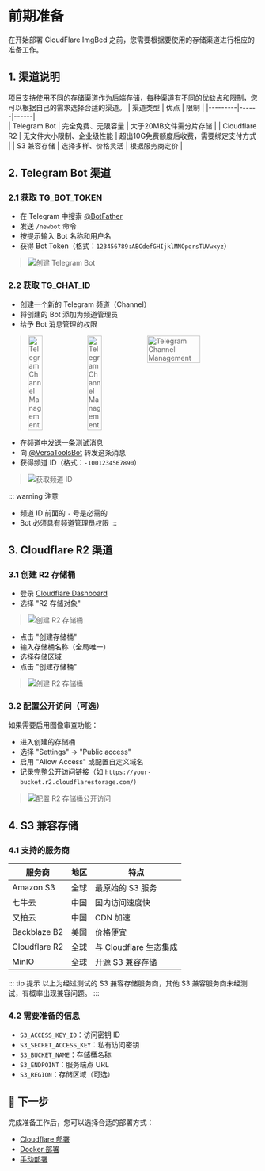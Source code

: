 # 前期准备

在开始部署 CloudFlare ImgBed 之前，您需要根据要使用的存储渠道进行相应的准备工作。

## 1. 渠道说明

项目支持使用不同的存储渠道作为后端存储，每种渠道有不同的优缺点和限制，您可以根据自己的需求选择合适的渠道。
| 渠道类型 | 优点 | 限制 |
|---------|------|------|  
| Telegram Bot | 完全免费、无限容量 | 大于20MB文件需分片存储 |
| Cloudflare R2 | 无文件大小限制、企业级性能 | 超出10G免费额度后收费，需要绑定支付方式 |
| S3 兼容存储 | 选择多样、价格灵活 | 根据服务商定价 |

## 2. Telegram Bot 渠道


### 2.1 获取 TG_BOT_TOKEN

- 在 Telegram 中搜索 [@BotFather](https://t.me/BotFather)
- 发送 `/newbot` 命令
- 按提示输入 Bot 名称和用户名
- 获得 Bot Token（格式：`123456789:ABCdefGHIjklMNOpqrsTUVwxyz`）

> ![创建 Telegram Bot](/images/deployment/telegram-bot-creation.png)

### 2.2 获取 TG_CHAT_ID

- 创建一个新的 Telegram 频道（Channel）
- 将创建的 Bot 添加为频道管理员
- 给予 Bot 消息管理的权限
> <div style="display: flex; justify-content: space-between; margin-bottom: 15px;">
>    <img src="/images/deployment/telegram-channel-management.png" alt="Telegram Channel Management" width="25%">
>    <img src="/images/deployment/telegram-channel-management-1.png" alt="Telegram Channel Management" width="25%">
>    <img src="/images/deployment/telegram-channel-management-2.png" alt="Telegram Channel Management" width="48%">
> </div>
- 在频道中发送一条测试消息
- 向 [@VersaToolsBot](https://t.me/VersaToolsBot) 转发这条消息
- 获得频道 ID（格式：`-1001234567890`）



> ![获取频道 ID](/images/deployment/telegram-channel-id.png)

::: warning 注意
- 频道 ID 前面的 `-` 号是必需的
- Bot 必须具有频道管理员权限
:::

## 3. Cloudflare R2 渠道


### 3.1 创建 R2 存储桶

- 登录 [Cloudflare Dashboard](https://dash.cloudflare.com/)
- 选择 "R2 存储对象"
> ![创建 R2 存储桶](/images/deployment/r2-bucket-creation.png)
- 点击 "创建存储桶"
- 输入存储桶名称（全局唯一）
- 选择存储区域
- 点击 "创建存储桶"
> ![创建 R2 存储桶](/images/deployment/r2-bucket-creation-1.png)


### 3.2 配置公开访问（可选）

如果需要启用图像审查功能：

- 进入创建的存储桶
- 选择 "Settings" → "Public access"
- 启用 "Allow Access" 或配置自定义域名
- 记录完整公开访问链接（如 `https://your-bucket.r2.cloudflarestorage.com/`）
> ![配置 R2 存储桶公开访问](/images/deployment/r2-public-access.png)

## 4. S3 兼容存储


### 4.1 支持的服务商

| 服务商 | 地区 | 特点 |
|--------|------|------|
| Amazon S3 | 全球 | 最原始的 S3 服务 |
| 七牛云 | 中国 | 国内访问速度快 |
| 又拍云 | 中国 | CDN 加速 |
| Backblaze B2 | 美国 | 价格便宜 |
| Cloudflare R2 | 全球 | 与 Cloudflare 生态集成 |
| MinIO | 全球 | 开源 S3 兼容存储 |

::: tip 提示
以上为经过测试的 S3 兼容存储服务商，其他 S3 兼容服务商未经测试，有概率出现兼容问题。
:::

### 4.2 需要准备的信息

- `S3_ACCESS_KEY_ID`：访问密钥 ID
- `S3_SECRET_ACCESS_KEY`：私有访问密钥
- `S3_BUCKET_NAME`：存储桶名称
- `S3_ENDPOINT`：服务端点 URL
- `S3_REGION`：存储区域（可选）


## 🚀 下一步

完成准备工作后，您可以选择合适的部署方式：

- [Cloudflare 部署](/deployment/cloudflare)
- [Docker 部署](/deployment/docker)
- [手动部署](/deployment/manual)
